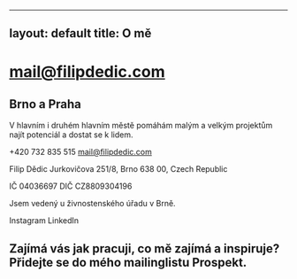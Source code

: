 
---
layout: default
title: O mě
---

# mail@filipdedic.com

## Brno a Praha
V hlavním i druhém hlavním městě pomáhám malým a velkým projektům najít potenciál a dostat se k lidem.

+420 732 835 515
mail@filipdedic.com

Filip Dědic
Jurkovičova 251/8, Brno 638 00, Czech Republic

IČ 04036697
DIČ CZ8809304196

Jsem vedený u živnostenského úřadu v Brně.

Instagram
LinkedIn

## Zajímá vás jak pracuji, co mě zajímá a inspiruje? Přidejte se do mého mailinglistu Prospekt.
